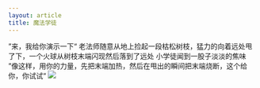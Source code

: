 ```yaml
---
layout: article
title: 魔法学徒 
---
```

<div class="hundred" >
”来，我给你演示一下“
老法师随意从地上捡起一段枯松树枝，猛力的向着远处甩了下，一个火球从树枝末端闪现然后落到了远处
小学徒闻到一股子淡淡的焦味
”像这样，用你的力量，先把末端加热，然后在甩出的瞬间把末端烧断，这个给你，你试试“
<img src="{{page.baseurl}}/images/4.jpg">
</div>

